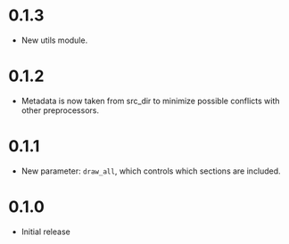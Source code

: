 # 0.1.3

- New utils module.

# 0.1.2

- Metadata is now taken from src_dir to minimize possible conflicts with other preprocessors.

# 0.1.1

- New parameter: `draw_all`, which controls which sections are included.

# 0.1.0

- Initial release
